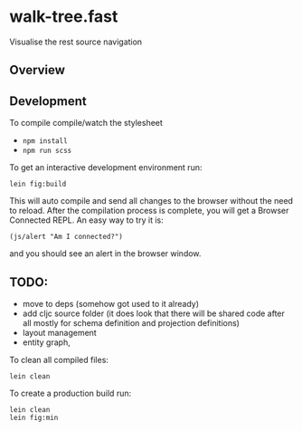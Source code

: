 # walk-tree.fast

Visualise the rest source navigation

## Overview


## Development

To compile compile/watch the stylesheet

* ``npm install`` 
* ``npm run scss``

To get an interactive development environment run:

    lein fig:build

This will auto compile and send all changes to the browser without the
need to reload. After the compilation process is complete, you will
get a Browser Connected REPL. An easy way to try it is:

    (js/alert "Am I connected?")

and you should see an alert in the browser window.

## TODO: 
 - move to deps (somehow got used to it already)
 - add cljc source folder (it does look that there will be shared code after all mostly for schema definition and projection definitions)
 - layout management
 - entity graph, 


To clean all compiled files:

	lein clean

To create a production build run:

	lein clean
	lein fig:min




